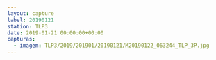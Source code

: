 ```yaml
---
layout: capture
label: 20190121
station: TLP3
date: 2019-01-21 00:00:00+00:00
capturas:
  - imagem: TLP3/2019/201901/20190121/M20190122_063244_TLP_3P.jpg
---
```

